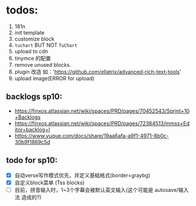 # todos:

1. 181n
2. init template
3. customize block
4. `tuchart` BUT NOT `TuChart`
5. upload to cdn
6. tinymce 的配置
7. remove unused blocks.
8. plugin 改造 如：'https://github.com/ellatrix/advanced-rich-text-tools'
9. upload image(ERROR for upload)


## backlogs sp10:
- https://finxos.atlassian.net/wiki/spaces/PRD/pages/70452543/Sprint+10+Backlogs
- https://finxos.atlassian.net/wiki/spaces/PRD/pages/72384513/mmss+Editor+backlog+I
- https://www.yuque.com/docs/share/19aa6afa-a9f1-4971-8b0c-30b9f1869c5d

## todo for sp10:
- [x] 自动verse写作模式优先，并定义基础格式(border+graybg)
- [x] 自定义block菜单 (Tss blocks)
- [ ] 目前，拼音输入时，1~3个字幕会被默认英文输入(这个可能是 autosave/输入法 造成的?)
